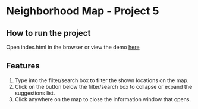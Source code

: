 # Neighborhood Map - Project 5

## How to run the project
Open index.html in the browser or view the demo [here](http://manishbisht.github.io/Udacity/FrontEnd%20Web%20Developer%20Nanodegree/P5%20-%20Neighborhood%20Map)

## Features

1. Type into the filter/search box to filter the shown locations on the map.
2. Click on the button below the filter/search box to collapse or expand the suggestions list.
3. Click anywhere on the map to close the information window that opens.